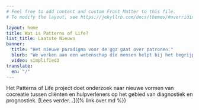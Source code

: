 ```yaml
---
# Feel free to add content and custom Front Matter to this file.
# To modify the layout, see https://jekyllrb.com/docs/themes/#overriding-theme-defaults

layout: home
title: Wat is Patterns of Life?
list_title: Laatste Nieuws
banner:
  title: "Het nieuwe paradigma voor de ggz gaat over patronen."
  blurb: "We werken aan een wetenschap die mensen helpt bij het begrijpen en veranderen van de patronen die het leven mogelijk en soms onmogelijk maken."
  video: simplified3
translate:
  en: "/"
---
```


Het Patterns of Life project doet onderzoek naar nieuwe vormen van cocreatie
tussen cliënten en hulpverleners op het gebied van diagnostiek en prognostiek.
[Lees verder…]({% link over.md %})
